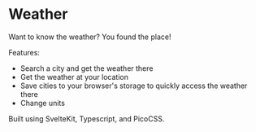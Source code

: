 # Weather

Want to know the weather? You found the place!

Features:
- Search a city and get the weather there
- Get the weather at your location
- Save cities to your browser's storage to quickly access the weather there
- Change units

Built using SvelteKit, Typescript, and PicoCSS.